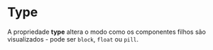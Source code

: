 # Type

A propriedade **type** altera o modo como os componentes filhos são visualizados - pode ser `block`, `float` ou `pill`.